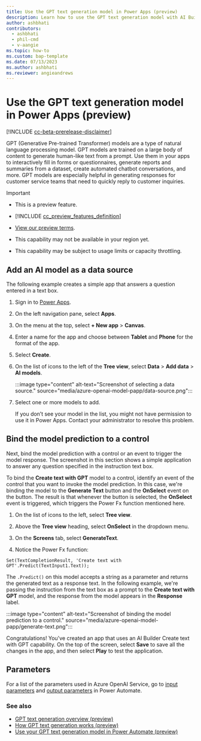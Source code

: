 ```yaml
---
title: Use the GPT text generation model in Power Apps (preview)
description: Learn how to use the GPT text generation model with AI Builder in Power Apps.
author: ashbhati
contributors:
  - ashbhati
  - phil-cmd
  - v-aangie
ms.topic: how-to
ms.custom: bap-template
ms.date: 07/13/2023
ms.author: ashbhati
ms.reviewer: angieandrews
---
```


# Use the GPT text generation model in Power Apps (preview)

[!INCLUDE [cc-beta-prerelease-disclaimer](./includes/cc-beta-prerelease-disclaimer.md)]

GPT (Generative Pre-trained Transformer) models are a type of natural language processing model. GPT models are trained on a large body of content to generate human-like text from a prompt. Use them in your apps to interactively fill in forms or questionnaires, generate reports and summaries from a dataset, create automated chatbot conversations, and more. GPT models are especially helpful in generating responses for customer service teams that need to quickly reply to customer inquiries.

> [!IMPORTANT]
>
> - This is a preview feature.
>
> - [!INCLUDE [cc_preview_features_definition](includes/cc-preview-features-definition.md)]
>
> - [View our preview terms](https://go.microsoft.com/fwlink/?linkid=2189520).
>
> - This capability may not be available in your region yet.
>
> - This capability may be subject to usage limits or capacity throttling.

## Add an AI model as a data source

The following example creates a simple app that answers a question entered in a text box.

1. Sign in to [Power Apps](https://make.powerapps.com).

1. On the left navigation pane, select **Apps**.
1. On the menu at the top, select **+ New app** > **Canvas**. 

1. Enter a name for the app and choose between **Tablet** and **Phone** for the format of the app.

1. Select **Create**.

1. On the list of icons to the left of the **Tree view**, select **Data** > **Add data** > **AI models**.

    :::image type="content" alt-text="Screenshot of selecting a data source." source="media/azure-openai-model-papp/data-source.png":::

1. Select one or more models to add.

    If you don’t see your model in the list, you might not have permission to use it in Power Apps. Contact your administrator to resolve this problem. 

## Bind the model prediction to a control

Next, bind the model prediction with a control or an event to trigger the model response. The screenshot in this section shows a simple application to answer any question specified in the instruction text box.

To bind the **Create text with GPT** model to a control, identify an event of the control that you want to invoke the model prediction. In this case, we're binding the model to the **Generate Text** button and the **OnSelect** event on the button. The result is that whenever the button is selected, the **OnSelect** event is triggered, which triggers the Power Fx function mentioned here.

1. On the list of icons to the left, select **Tree view**.

1. Above the **Tree view** heading, select **OnSelect** in the dropdown menu.

1. On the **Screens** tab, select **GenerateText**.

1. Notice the Power Fx function:

```powerapps-dot
Set(TextCompletionResult, 'Create text with GPT'.Predict(TextInput1.Text));
````

The `.Predict()` on this model accepts a string as a parameter and returns the generated text as a response text. In the following example, we're passing the instruction from the text box as a prompt to the **Create text with GPT** model, and the response from the model appears in the **Response** label.  

:::image type="content" alt-text="Screenshot of binding the model prediction to a control." source="media/azure-openai-model-papp/generate-text.png":::

Congratulations! You've created an app that uses an AI Builder Create text with GPT capability. On the top of the screen, select **Save** to save all the changes in the app, and then select **Play** to test the application.  

## Parameters

For a list of the parameters used in Azure OpenAI Service, go to [input parameters](azure-openai-model-pauto.md#input-parameters) and [output parameters](azure-openai-model-pauto.md#output-parameters) in Power Automate.

### See also

- [GPT text generation overview (preview)](prebuilt-azure-openai.md)
- [How GPT text generation works (preview)](azure-openai-textgen.md)
- [Use your GPT text generation model in Power Automate (preview)](azure-openai-model-pauto.md)
